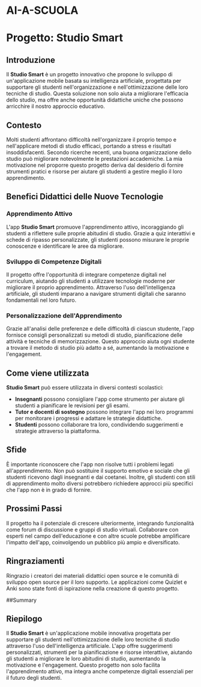 # AI-A-SCUOLA
# Progetto: Studio Smart

## Introduzione
Il **Studio Smart** è un progetto innovativo che propone lo sviluppo di un'applicazione mobile basata su intelligenza artificiale, progettata per supportare gli studenti nell'organizzazione e nell'ottimizzazione delle loro tecniche di studio. Questa soluzione non solo aiuta a migliorare l'efficacia dello studio, ma offre anche opportunità didattiche uniche che possono arricchire il nostro approccio educativo.

## Contesto
Molti studenti affrontano difficoltà nell'organizzare il proprio tempo e nell'applicare metodi di studio efficaci, portando a stress e risultati insoddisfacenti. Secondo ricerche recenti, una buona organizzazione dello studio può migliorare notevolmente le prestazioni accademiche. La mia motivazione nel proporre questo progetto deriva dal desiderio di fornire strumenti pratici e risorse per aiutare gli studenti a gestire meglio il loro apprendimento.

## Benefici Didattici delle Nuove Tecnologie
### Apprendimento Attivo
L'app **Studio Smart** promuove l'apprendimento attivo, incoraggiando gli studenti a riflettere sulle proprie abitudini di studio. Grazie a quiz interattivi e schede di ripasso personalizzate, gli studenti possono misurare le proprie conoscenze e identificare le aree da migliorare.

### Sviluppo di Competenze Digitali
Il progetto offre l'opportunità di integrare competenze digitali nel curriculum, aiutando gli studenti a utilizzare tecnologie moderne per migliorare il proprio apprendimento. Attraverso l'uso dell'intelligenza artificiale, gli studenti imparano a navigare strumenti digitali che saranno fondamentali nel loro futuro.

### Personalizzazione dell'Apprendimento
Grazie all'analisi delle preferenze e delle difficoltà di ciascun studente, l'app fornisce consigli personalizzati su metodi di studio, pianificazione delle attività e tecniche di memorizzazione. Questo approccio aiuta ogni studente a trovare il metodo di studio più adatto a sé, aumentando la motivazione e l'engagement.

## Come viene utilizzata
**Studio Smart** può essere utilizzata in diversi contesti scolastici:
- **Insegnanti** possono consigliare l'app come strumento per aiutare gli studenti a pianificare le revisioni per gli esami.
- **Tutor e docenti di sostegno** possono integrare l'app nei loro programmi per monitorare i progressi e adattare le strategie didattiche.
- **Studenti** possono collaborare tra loro, condividendo suggerimenti e strategie attraverso la piattaforma.

## Sfide
È importante riconoscere che l'app non risolve tutti i problemi legati all'apprendimento. Non può sostituire il supporto emotivo e sociale che gli studenti ricevono dagli insegnanti e dai coetanei. Inoltre, gli studenti con stili di apprendimento molto diversi potrebbero richiedere approcci più specifici che l'app non è in grado di fornire.

## Prossimi Passi
Il progetto ha il potenziale di crescere ulteriormente, integrando funzionalità come forum di discussione e gruppi di studio virtuali. Collaborare con esperti nel campo dell'educazione e con altre scuole potrebbe amplificare l'impatto dell'app, coinvolgendo un pubblico più ampio e diversificato.

## Ringraziamenti
Ringrazio i creatori dei materiali didattici open source e le comunità di sviluppo open source per il loro supporto. Le applicazioni come Quizlet e Anki sono state fonti di ispirazione nella creazione di questo progetto.

##Summary

## Riepilogo
Il **Studio Smart** è un'applicazione mobile innovativa progettata per supportare gli studenti nell'ottimizzazione delle loro tecniche di studio attraverso l'uso dell'intelligenza artificiale. L'app offre suggerimenti personalizzati, strumenti per la pianificazione e risorse interattive, aiutando gli studenti a migliorare le loro abitudini di studio, aumentando la motivazione e l'engagement. Questo progetto non solo facilita l'apprendimento attivo, ma integra anche competenze digitali essenziali per il futuro degli studenti.

#
